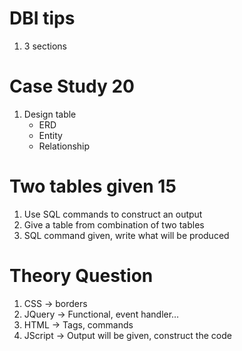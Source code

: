 # DBI tips
1. 3 sections

# Case Study 20
1. Design table
    - ERD
    - Entity
    - Relationship

# Two tables given 15
1. Use SQL commands to construct an output
2. Give a table from combination of two tables
3. SQL command given, write what will be produced

# Theory Question
1. CSS -> borders
2. JQuery -> Functional, event handler…
3. HTML -> Tags, commands
4. JScript -> Output will be given, construct the code